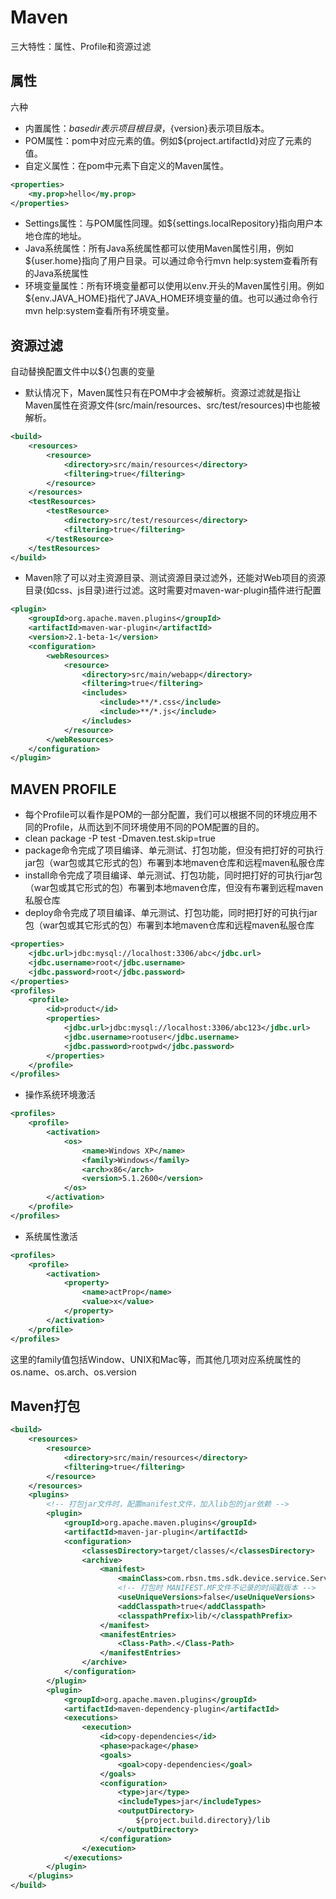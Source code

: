 # Maven
三大特性：属性、Profile和资源过滤

## 属性
六种
* 内置属性：${basedir}表示项目根目录，${version}表示项目版本。
* POM属性：pom中对应元素的值。例如${project.artifactId}对应了<project><artifactId>元素的值。
* 自定义属性：在pom中<properties>元素下自定义的Maven属性。

```xml
<properties>  
	<my.prop>hello</my.prop>  
</properties>
```
* Settings属性：与POM属性同理。如${settings.localRepository}指向用户本地仓库的地址。
* Java系统属性：所有Java系统属性都可以使用Maven属性引用，例如${user.home}指向了用户目录。可以通过命令行mvn help:system查看所有的Java系统属性
* 环境变量属性：所有环境变量都可以使用以env.开头的Maven属性引用。例如${env.JAVA_HOME}指代了JAVA_HOME环境变量的值。也可以通过命令行mvn help:system查看所有环境变量。

## 资源过滤
自动替换配置文件中以${}包裹的变量
* 默认情况下，Maven属性只有在POM中才会被解析。资源过滤就是指让Maven属性在资源文件(src/main/resources、src/test/resources)中也能被解析。

```xml
<build>
	<resources>
		<resource>
			<directory>src/main/resources</directory>
			<filtering>true</filtering>
		</resource>
	</resources>
	<testResources>
		<testResource>
			<directory>src/test/resources</directory>
			<filtering>true</filtering>
		</testResource>
	</testResources>
</build>
```
* Maven除了可以对主资源目录、测试资源目录过滤外，还能对Web项目的资源目录(如css、js目录)进行过滤。这时需要对maven-war-plugin插件进行配置

```xml
<plugin>  
    <groupId>org.apache.maven.plugins</groupId>  
    <artifactId>maven-war-plugin</artifactId>  
    <version>2.1-beta-1</version>  
    <configuration>  
        <webResources>  
            <resource>  
                <directory>src/main/webapp</directory>  
                <filtering>true</filtering>  
                <includes>  
                    <include>**/*.css</include>  
                    <include>**/*.js</include>  
                </includes>  
            </resource>  
        </webResources>  
    </configuration>  
</plugin>
```

## MAVEN PROFILE
* 每个Profile可以看作是POM的一部分配置，我们可以根据不同的环境应用不同的Profile，从而达到不同环境使用不同的POM配置的目的。
* clean package -P test -Dmaven.test.skip=true
* package命令完成了项目编译、单元测试、打包功能，但没有把打好的可执行jar包（war包或其它形式的包）布署到本地maven仓库和远程maven私服仓库
* install命令完成了项目编译、单元测试、打包功能，同时把打好的可执行jar包（war包或其它形式的包）布署到本地maven仓库，但没有布署到远程maven私服仓库
* deploy命令完成了项目编译、单元测试、打包功能，同时把打好的可执行jar包（war包或其它形式的包）布署到本地maven仓库和远程maven私服仓库　

```xml
<properties>
    <jdbc.url>jdbc:mysql://localhost:3306/abc</jdbc.url>
    <jdbc.username>root</jdbc.username>
    <jdbc.password>root</jdbc.password>
</properties>
<profiles>
	<profile>
		<id>product</id>
		<properties>
			<jdbc.url>jdbc:mysql://localhost:3306/abc123</jdbc.url>
			<jdbc.username>rootuser</jdbc.username>
			<jdbc.password>rootpwd</jdbc.password>
		</properties>
	</profile>
</profiles>
```
* 操作系统环境激活

```xml
<profiles>  
	<profile>  
		<activation>  
			<os>  
				<name>Windows XP</name>  
				<family>Windows</family>  
				<arch>x86</arch>  
				<version>5.1.2600</version>  
			</os>  
		</activation>  
	</profile>  
</profiles>
```
* 系统属性激活

```xml
<profiles>  
	<profile>  
		<activation>  
			<property>  
				<name>actProp</name>  
				<value>x</value>  
			</property>  
		</activation>  
	</profile>  
</profiles>
```
这里的family值包括Window、UNIX和Mac等，而其他几项对应系统属性的os.name、os.arch、os.version

## Maven打包

```xml
<build>
	<resources>
		<resource>
			<directory>src/main/resources</directory>
			<filtering>true</filtering>
		</resource>
	</resources>
	<plugins>
		<!-- 打包jar文件时，配置manifest文件，加入lib包的jar依赖 -->
		<plugin>
			<groupId>org.apache.maven.plugins</groupId>
			<artifactId>maven-jar-plugin</artifactId>
			<configuration>
				<classesDirectory>target/classes/</classesDirectory>
				<archive>
					<manifest>
						<mainClass>com.rbsn.tms.sdk.device.service.Service</mainClass>
						<!-- 打包时 MANIFEST.MF文件不记录的时间戳版本 -->
						<useUniqueVersions>false</useUniqueVersions>
						<addClasspath>true</addClasspath>
						<classpathPrefix>lib/</classpathPrefix>
					</manifest>
					<manifestEntries>
						<Class-Path>.</Class-Path>
					</manifestEntries>
				</archive>
			</configuration>
		</plugin>
		<plugin>
			<groupId>org.apache.maven.plugins</groupId>
			<artifactId>maven-dependency-plugin</artifactId>
			<executions>
				<execution>
					<id>copy-dependencies</id>
					<phase>package</phase>
					<goals>
						<goal>copy-dependencies</goal>
					</goals>
					<configuration>
						<type>jar</type>
						<includeTypes>jar</includeTypes>
						<outputDirectory>
							${project.build.directory}/lib
						</outputDirectory>
					</configuration>
				</execution>
			</executions>
		</plugin>
	</plugins>
</build>
```
